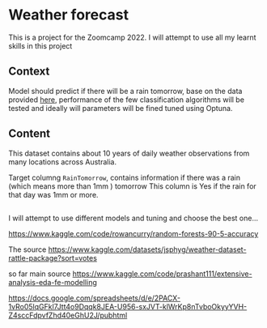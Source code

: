 # Weather forecast 
This is a project for the Zoomcamp 2022. I will attempt to use all my learnt skills in this project


## Context
Model should predict if there will be a rain tomorrow, base on the data provided [here](https://www.kaggle.com/datasets/jsphyg/weather-dataset-rattle-package), performance of the few classification algorithms will be tested and ideally will parameters will be fined tuned using Optuna.

## Content
This dataset contains about 10 years of daily weather observations from many locations across Australia.

Target columng `RainTomorrow`, contains information if there was a rain (which means more than 1mm ) tomorrow  This column is Yes if the rain for that day was 1mm or more.

##
I will attempt to use different models and tuning and choose the best one...


https://www.kaggle.com/code/rowancurry/random-forests-90-5-accuracy

The source
https://www.kaggle.com/datasets/jsphyg/weather-dataset-rattle-package?sort=votes

so far main source 
https://www.kaggle.com/code/prashant111/extensive-analysis-eda-fe-modelling


https://docs.google.com/spreadsheets/d/e/2PACX-1vRo05lqGFkl7Jtt4o9Dqqk8JEA-U956-sxJVT-klWrKp8nTvboOkyyYVH-Z4sccFdpvfZhd40eGhU2J/pubhtml